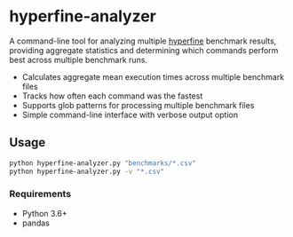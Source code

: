 # hyperfine-analyzer

A command-line tool for analyzing multiple [hyperfine](https://github.com/sharkdp/hyperfine) benchmark results, providing aggregate statistics and determining which commands perform best across multiple benchmark runs.
 
- Calculates aggregate mean execution times across multiple benchmark files
- Tracks how often each command was the fastest
- Supports glob patterns for processing multiple benchmark files
- Simple command-line interface with verbose output option

## Usage

```bash
python hyperfine-analyzer.py "benchmarks/*.csv"
python hyperfine-analyzer.py -v "*.csv"
```

### Requirements
* Python 3.6+
* pandas
